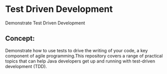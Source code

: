 # Test Driven Development
Demonstrate Test Driven Development

## Concept:
Demonstrate how to use tests to drive the writing of your code, a key component of agile programming.This repository covers a range of practical topics that can help Java developers get up and running with test-driven development (TDD).